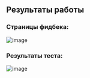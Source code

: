 ## Результаты работы
### Страницы фидбека:
![image](https://github.com/user-attachments/assets/e6b96e91-870a-46be-8a96-51b83484b7cc)

### Результаты теста:
![image](https://github.com/user-attachments/assets/041acc74-c734-46a1-af96-f32d8ebde103)
